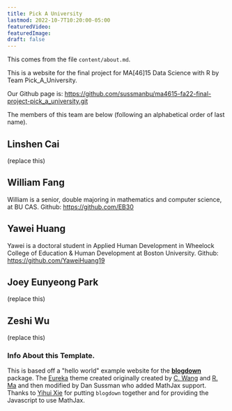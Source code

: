 ```yaml
---
title: Pick A University
lastmod: 2022-10-7T10:20:00-05:00
featuredVideo:
featuredImage:
draft: false
---
```


This comes from the file `content/about.md`.

This is a website for the final project for MA[46]15 Data Science with R by Team Pick_A_University.

Our Github page is: https://github.com/sussmanbu/ma4615-fa22-final-project-pick_a_university.git

The members of this team are below (following an alphabetical order of last name).

## Linshen Cai

(replace this)

## William Fang

William is a senior, double majoring in mathematics and computer science, at BU CAS. 
Github: https://github.com/EB30

## Yawei Huang

Yawei is a doctoral student in Applied Human Development in Wheelock College of Education & Human Development at Boston University.
Github: https://github.com/YaweiHuang19

## Joey Eunyeong Park

(replace this)

## Zeshi Wu

(replace this)


<!-- Please leave in the information below -->

### Info About this Template.

This is based off a "hello world" example website for the [**blogdown**](https://github.com/rstudio/blogdown) package. The [Eureka](https://www.wangchucheng.com/en/docs/eureka/) theme created originally created by  [C. Wang](https://www.wangchucheng.com/zh/) and [R. Ma](https://www.ruiqima.com/zh/) and then modified by Dan Sussman who added MathJax support. Thanks to [Yihui Xie](https://github.com/yihui/) for putting `blogdown` together and for providing the Javascript to use MathJax.
